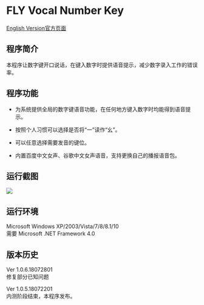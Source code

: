 FLY Vocal Number Key
=========
[English Version](https://github.com/FLYCW-WXY/VocalNumberKey/blob/master/README_EN.md)[官方页面](https://wxyedward.cf/?p=180)

程序简介
-----
本程序让数字键开口说话，在键入数字时提供语音提示，减少数字录入工作的错误率。

程序功能
------
* 为系统提供全局的数字键语音功能，在任何地方键入数字时均能得到语音提示。

* 按照个人习惯可以选择是否将“一”读作“幺”。

* 可以任意选择需要发音的键位。

* 内置百度中文女声、谷歌中文女声语音，支持更换自己的播报语音包。

运行截图
--------
![](https://s1.ax1x.com/2018/08/05/PDoJ5F.png)

运行环境
--------
Microsoft Windows XP/2003/Vista/7/8/8.1/10<br>
需要 Microsoft .NET Framework 4.0

版本历史
---------
Ver 1.0.6.18072801<br>
修复部分已知问题

Ver 1.0.5.18072201<br>
内测阶段结束，本程序发布。
